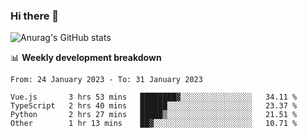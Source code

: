 ### Hi there 👋
![Anurag's GitHub stats](https://github-readme-stats.vercel.app/api?username=jami1024&show_icons=true&theme=radical)

📊 **Weekly development breakdown**
<!--START_SECTION:waka-->

```text
From: 24 January 2023 - To: 31 January 2023

Vue.js       3 hrs 53 mins   ████████▓░░░░░░░░░░░░░░░░   34.11 %
TypeScript   2 hrs 40 mins   ██████░░░░░░░░░░░░░░░░░░░   23.37 %
Python       2 hrs 27 mins   █████▒░░░░░░░░░░░░░░░░░░░   21.51 %
Other        1 hr 13 mins    ██▓░░░░░░░░░░░░░░░░░░░░░░   10.71 %
```

<!--END_SECTION:waka-->
<!--
**jami1024/jami1024** is a ✨ _special_ ✨ repository because its `README.md` (this file) appears on your GitHub profile.

Here are some ideas to get you started:

- 🔭 I’m currently working on ...
- 🌱 I’m currently learning ...
- 👯 I’m looking to collaborate on ...
- 🤔 I’m looking for help with ...
- 💬 Ask me about ...
- 📫 How to reach me: ...
- 😄 Pronouns: ...
- ⚡ Fun fact: ...
-->
